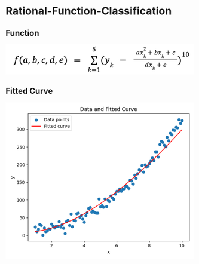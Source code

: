 # Rational-Function-Classification

## Function
![Function.png](Function.png)

## Fitted Curve
![optimized_fitted_curve.png](optimized_fitted_curve.png)
